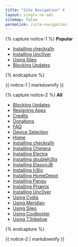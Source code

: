 ```yaml
---
title: "Site Navigation" #
layout: single-no-ads
sitemap: false
permalink: /site-navigation
---
```


{% capture notice-1 %}
**Popular**

+ [Installing checkra1n](installing-checkra1n)
+ [Installing Unc0ver](installing-unc0ver)
+ [Using Sileo](using-sileo)
+ [Blocking Updates](blocking-updates)

{% endcapture %}
<div class="notice--info">{{ notice-1 | markdownify }}</div>

{% capture notice-2 %}
**All**

+ [Blocking Updates](blocking-updates)
+ [Resigning Apps](resigning-apps)
+ [Credits](credits)
+ [Donations](donations)
+ [FAQ](faq)
+ [Device Selection](device-selection)
+ [Home](/)
+ [Installing checkra1n](installing-checkra1n)
+ [Installing Chimera](installing-chimera)
+ [Installing Electra](installing-electra)
+ [Installing doubleh3lix](installing-doubleh3lix)
+ [Installing EtasonJB](installing-etasonjb)
+ [Installing h3lix](installing-h3lix)
+ [Installing HomeDepot](installing-homedepot)
+ [Installing Pangu](installing-pangu933)
+ [Installing Phœnix](installing-phoenix)
+ [Installing Unc0ver](installing-unc0ver)
+ [Using Cydia](using-cydia)
+ [Using Meridian](using-meridian)
+ [Using Sileo](using-sileo)
+ [Using Coolbooter](using-coolbooter)
+ [Using T3nbelow](using-t3nbelow)

{% endcapture %}
<div class="notice">{{ notice-2 | markdownify }}</div>
